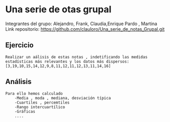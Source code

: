# Una serie de otas grupal

Integrantes del grupo: Alejandro, Frank, Claudia,Enrique Pardo , Martina
Link repositorio: https://github.com/clauloro/Una_serie_de_notas_Grupal.git
## Ejercicio 
    Realizar un aálisis de estas notas , indetificando las medidas estadísticas más relevantes y los datos más dispersos:
    [3,19,10,15,14,12,9,8,11,12,11,12,13,11,14,16]
    
## Análisis

    Para ello hemos calculado
        -Media , moda , mediana, desviación típica
        -Cuartiles , percemtiles
        -Rango intercuartílico
        -Gráficas
        ....
        

 

